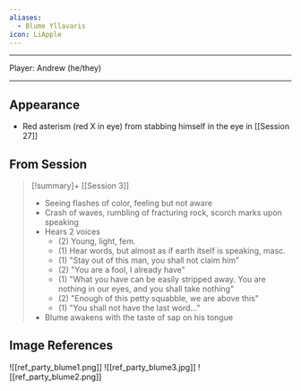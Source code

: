 ```yaml
---
aliases:
  - Blume Yllavaris
icon: LiApple
---
```


---
Player: Andrew (he/they)

---


## Appearance

- Red asterism (red X in eye) from stabbing himself in the eye in [[Session 27]]

## From Session

> [!summary]+ [[Session 3]]
> - Seeing flashes of color, feeling but not aware
> - Crash of waves, rumbling of fracturing rock, scorch marks upon speaking
> - Hears 2 voices
> 	- (2) Young, light, fem.
> 	- (1) Hear words, but almost as if earth itself is speaking, masc.
> 	- (1) "Stay out of this man, you shall not claim him"
> 	- (2) "You are a fool, I already have"
> 	- (1) "What you have can be easily stripped away. You are nothing in our eyes, and you shall take nothing"
> 	- (2) "Enough of this petty squabble, we are above this"
> 	- (1) "You shall not have the last word..."
> - Blume awakens with the taste of sap on his tongue

## Image References

![[ref_party_blume1.png]]
![[ref_party_blume3.jpg]]
![[ref_party_blume2.png]]